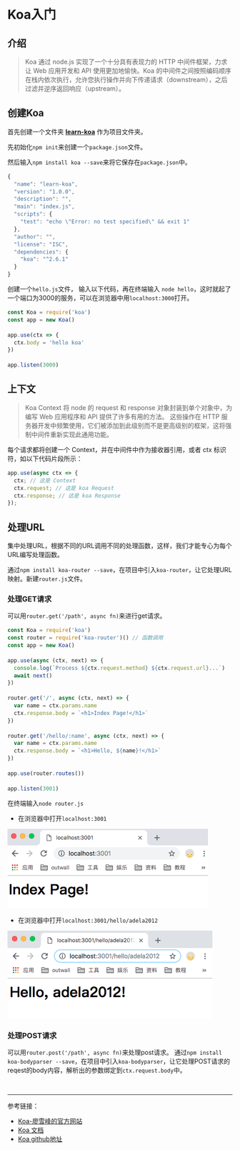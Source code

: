 # Koa入门

## 介绍
> Koa 通过 node.js 实现了一个十分具有表现力的 HTTP 中间件框架，力求让 Web 应用开发和 API 使用更加地愉快。Koa 的中间件之间按照编码顺序在栈内依次执行，允许您执行操作并向下传递请求（downstream），之后过滤并逆序返回响应（upstream）。

## 创建Koa
首先创建一个文件夹 [**learn-koa**](https://github.com/Adela2012/blog/tree/master/learn-koa) 作为项目文件夹。

先初始化`npm init`来创建一个`package.json`文件。

然后输入`npm install koa --save`来将它保存在`package.json`中。

```javascript
{
  "name": "learn-koa",
  "version": "1.0.0",
  "description": "",
  "main": "index.js",
  "scripts": {
    "test": "echo \"Error: no test specified\" && exit 1"
  },
  "author": "",
  "license": "ISC",
  "dependencies": {
    "koa": "^2.6.1"
  }
}

```

创建一个`hello.js`文件， 输入以下代码，再在终端输入 `node hello`，这时就起了一个端口为3000的服务，可以在浏览器中用`localhost:3000`打开。

```javascript
const Koa = require('koa')
const app = new Koa()

app.use(ctx => {
  ctx.body = 'hello koa'
})

app.listen(3000)
```

## 上下文
> Koa Context 将 node 的 request 和 response 对象封装到单个对象中，为编写 Web 应用程序和 API 提供了许多有用的方法。 这些操作在 HTTP 服务器开发中频繁使用，它们被添加到此级别而不是更高级别的框架，这将强制中间件重新实现此通用功能。

每个请求都将创建一个 Context，并在中间件中作为接收器引用，或者 ctx 标识符，如以下代码片段所示：

```javascript
app.use(async ctx => {
  ctx; // 这是 Context
  ctx.request; // 这是 koa Request
  ctx.response; // 这是 koa Response
});
```

## 处理URL
集中处理URL，根据不同的URL调用不同的处理函数，这样，我们才能专心为每个URL编写处理函数。

通过`npm install koa-router --save`，在项目中引入`koa-router`，让它处理URL映射。新建`router.js`文件。

### 处理GET请求
可以用`router.get('/path', async fn)`来进行get请求。

```javascript
const Koa = require('koa')
const router = require('koa-router')() // 函数调用
const app = new Koa()

app.use(async (ctx, next) => {
  console.log(`Process ${ctx.request.method} ${ctx.request.url}...`)
  await next()
})

router.get('/', async (ctx, next) => {
  var name = ctx.params.name
  ctx.response.body = `<h1>Index Page!</h1>`
})

router.get('/hello/:name', async (ctx, next) => {
  var name = ctx.params.name
  ctx.response.body = `<h1>Hello, ${name}!</h1>`
})

app.use(router.routes())

app.listen(3001)

```

在终端输入`node router.js`

- 在浏览器中打开`localhost:3001`

<img src="./images/koa-router_index.png" />

- 在浏览器中打开`localhost:3001/hello/adela2012`

<img src="./images/koa-router_hello.png" />

### 处理POST请求

可以用`router.post('/path', async fn)`来处理post请求。
通过`npm install koa-bodyparser --save`，在项目中引入`koa-bodyparser`，让它处理POST请求的reqest的body内容，解析出的参数绑定到`ctx.request.body`中。

<br>

---------------

参考链接：

- [Koa-廖雪峰的官方网站](https://www.liaoxuefeng.com/wiki/001434446689867b27157e896e74d51a89c25cc8b43bdb3000/001434501579966ab03decb0dd246e1a6799dd653a15e1b000)
- [Koa 文档](https://demopark.github.io/koa-docs-Zh-CN/)
- [Koa github地址](https://github.com/koajs/koa)

